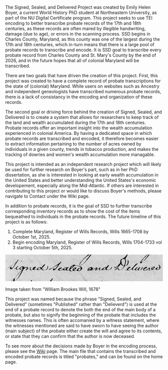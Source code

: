 The Signed, Sealed, and Delivered Project was created by Emily Helen Boyer, a current World History PhD student at Northeastern University, as part of the NU Digital Certificate program.
This project seeks to use TEI encoding to better transcribe probate records of the 17th and 18th centuries, as these records are often mared by illegible handwriting, damage (due to age), or errors in the scanning process. 
SSD begins in Charles County, Maryland, as this county was one of the largest during the 17th and 18th centuries, which in-turn means that there is a large pool of probate records to transcribe and encode. 
It is SSD goal to transcribe every probate record from Charles County and St. Mary's County by the end of 2026, and in the future hopes that all of colonial Maryland will be transcribed. 

There are two goals that have driven the creation of this project. First, this project was created to have a complete record of probate transcriptions for the state of (colonial) Maryland. While users on websites such as Ancestry and independent geneologists have transcribed numerous probate records, there is a lack of consistancy in the encoding and organization of these records.

The second goal or driving force behind the creation of Signed, Sealed, and Delivered is to create a system that allows for researchers to keep track of the land and wealth accumulated during the 17th and 18th centuries. Probate records offer an important insight into the wealth accumulation experienced in colonial America. By having a dedicated space in which probate records are transcribed and encoded, it therefore becomes easier to extract information pertaining to the number of acres owned by individuals in a given county, trends in tobacco production, and makes the tracking of dowries and women's wealth accumulation more managable. 

This project is intended as an independent research project which will likely be used for further research on Boyer's part, such as in her PhD dissertation, as she is interested in looking at early wealth accumulation in the United States and better understanding the United States's economic developement, especially along the Mid-Atlantic. If others are interested in contributing to this project or would like to discuss Boyer's methods, please navigate to Contact under the Wiki page. 

In addition to probate records, it is the goal of SSD to further transcribe corresponding inventory records as to show the cost of the items bequeathed to individuals in the probate records. The future timeline of this project is as follows:
1. Complete Maryland, Register of Wills Records, Wills 1665-1708 by October 1st, 2025.
2. Begin encoding Maryland, Register of Wills Records, Wills 1704-1733 vol 3 starting October 5th, 2025.

![William Brookes Will](https://github.com/emilyhboyer/Signed-Sealed-Delivered/blob/9c57adb5c98e8cbfc8cc52e8f3905be744fe147b/wiliam%20brookes%20will.png%20.png)

Image taken from "William Brookes Will, 1678"

This project was named because the phrase "Signed, Sealed, and Delivered" (sometimes "Published" rather than "Delieverd") is used at the end of a probate record to denote the both the end of the main body of a probate, but also to signify the beginning of the probate that includes the witnesses names. This is often accomanied by a witness statement, where the witnesses mentioned are said to have sworn to have seeing the author (main subject) of the probate either create the will and agree to its contents, or state that they can confirm that the author is now deceased. 


To see more about the decisions made by Boyer in the encoding process, please see the [Wiki]([url](https://github.com/emilyhboyer/Signed-Sealed-Delivered/wiki)) page. The main file that contains the transcribed and encoded probate records is titled "probates," and can be found on the home page. 
